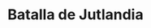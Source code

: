 ﻿---
title: "Batalla de Jutlandia"
permalink: periodes_807.html
layout: periode
dataInici: 1916-05-31
dataFi: 1916-06-01
sidebar: periodes
pares:
  - id: 806
    title: "Mar del Norte"
    dataInici: "(1914)"
    dataFi: "(1918)"

fills:
jocsPrincipals:
  - title: "Jutland"
    bggId: 4984
    dataInici: 
    dataFi: 

  - title: "Dreadnought"
    bggId: 4236
    dataInici: 
    dataFi: 

  - title: "Jutland: Duel of the Dreadnoughts"
    bggId: 4349
    dataInici: 
    dataFi: 

  - title: "Great War at Sea 2: The North & Baltic Seas"
    bggId: 4915
    dataInici: 
    dataFi: 

  - title: "Great War at Sea: Jutland"
    bggId: 20889
    dataInici: 
    dataFi: 

jocsEscenaris:
jocsEpoca:
jocsEpocaEscenaris:
---

